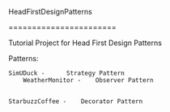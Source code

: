 HeadFirstDesignPatterns

=======================


Tutorial Project for Head First Design Patterns

Patterns:
	
	SimUDuck - 		Strategy Pattern
		WeatherMonitor - 	Observer Pattern

	
	StarbuzzCoffee - 	Decorator Pattern

